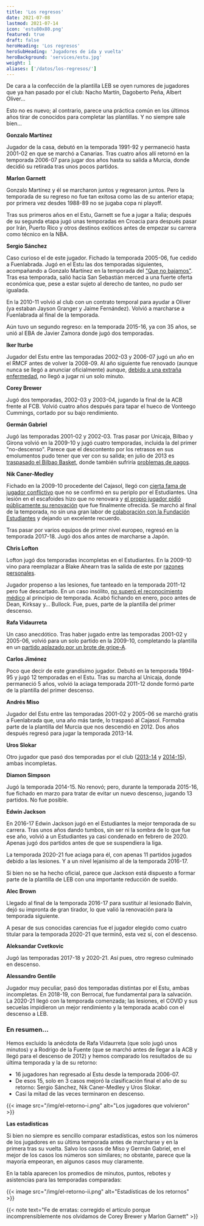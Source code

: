 ```yaml
---
title: 'Los regresos'
date: 2021-07-08
lastmod: 2021-07-14
icon: 'estu80x80.png'
featured: true
draft: false
heroHeading: 'Los regresos'
heroSubHeading: 'Jugadores de ida y vuelta'
heroBackground: 'services/estu.jpg'
weight: 1
aliases: ['/datos/los-regresos/']
---
```


De cara a la confección de la plantilla LEB se oyen rumores de jugadores que ya han pasado por el club: Nacho Martín, Dagoberto Peña, Albert Oliver...

Esto no es nuevo; al contrario, parece una práctica común en los últimos años tirar de conocidos para completar las plantillas. Y no siempre sale bien...

**Gonzalo Martínez**

Jugador de la casa, debutó en la temporada 1991-92 y permaneció hasta 2001-02 en que se marchó a Canarias. Tras cuatro años allí retornó en la temporada 2006-07 para jugar dos años hasta su salida a Murcia, donde decidió su retirada tras unos pocos partidos.

**Marlon Garnett**

Gonzalo Martínez y él se marcharon juntos y regresaron juntos. Pero la temporada de su regreso no fue tan exitosa como las de su anterior etapa; por primera vez desdes 1988-89 no se jugaba copa ni playoff.

Tras sus primeros años en el Estu, Garnett se fue a jugar a Italia; después de su segunda etapa jugó unas temporadas en Croacia para después pasar por Irán, Puerto Rico y otros destinos exóticos antes de empezar su carrera como técnico en la NBA.

**Sergio Sánchez**

Caso curioso el de este jugador. Fichado la temporada 2005-06, fue cedido a Fuenlabrada. Jugó en el Estu las dos temporadas siguientes, acompañando a Gonzalo Martínez en la temporada del ["Que no bajamos"](/cronologia/2007-08/). Tras esa temporada, salió hacia San Sebastián merced a una fuerte oferta económica que, pese a estar sujeto al derecho de tanteo, no pudo ser igualada.

En la 2010-11 volvió al club con un contrato temporal para ayudar a Oliver (ya estaban Jayson Granger y Jaime Fernández). Volvió a marcharse a Fuenlabrada al final de la temporada.

Aún tuvo un segundo regreso: en la temporada 2015-16, ya con 35 años, se unió al EBA de Javier Zamora donde jugó dos temporadas.

**Iker Iturbe**

Jugador del Estu entre las temporadas 2002-03 y 2006-07 jugó un año en el RMCF antes de volver la 2008-09. Al año siguiente fue renovado (aunque nunca se llegó a anunciar oficialmente) aunque, [debido a una extraña enfermedad](https://baskonia.elcorreo.com/noticias/2010-05-21/garrapata-tiene-culpa-20100521.html), no llegó a jugar ni un solo minuto.

**Corey Brewer**

Jugó dos temporadas, 2002-03 y 2003-04, jugando la final de la ACB frente al FCB. Volvió cuatro años después para tapar el hueco de Vonteego Cummings, cortado por su bajo rendimiento.

**Germán Gabriel**

Jugó las temporadas 2001-02 y 2002-03. Tras pasar por Unicaja, Bilbao y Girona volvió en la 2009-10 y jugó cuatro temporadas, incluida la del primer "no-descenso". Parece que el descontento por los retrasos en sus emolumentos pudo tener que ver con su salida; en julio de 2013 es [traspasado el Bilbao Basket](https://www.movistarestudiantes.com/prensa/noticias/bilbao-basket-y-estudiantes-acuerdan-el-traspaso-de-german-gabriel/), donde también sufriría [problemas de pagos](https://as.com/baloncesto/2015/01/27/acb/1422386808_129646.html).

**Nik Caner-Medley**

Fichado en la 2009-10 procedente del Cajasol, llegó con [cierta fama de jugador conflictivo](https://www.diariodesevilla.es/deportes/Cajasol-aparta-Caner-Medley-pelea-nocturna_0_254674637.html) que no se confirmó en su periplo por el Estudiantes. Una lesión en el escafoides hizo que no renovara y [el propio jugador pidió públicamente su renovación](https://as.com/baloncesto/2010/10/09/mas_baloncesto/1286616949_850215.html) que fue finalmente ofrecida. Se marchó al final de la temporada, no sin una gran labor de [colaboración con la Fundación Estudiantes](https://www.movistarestudiantes.com/prensa/noticias/ultimos-dias-de-la-subasta-benefica-por-el-material-deportivo-de-nik-caner-medley/) y dejando un excelente recuerdo.

Tras pasar por varios equipos de primer nivel europeo, regresó en la temporada 2017-18. Jugó dos años antes de marcharse a Japón.

**Chris Lofton**

Lofton jugó dos temporadas incompletas en el Estudiantes. En la 2009-10 vino para reemplazar a Blake Ahearn tras la salida de este por [razones personales](https://www.marca.com/2009/12/20/baloncesto/acb/1261318676.html).

Jugador propenso a las lesiones, fue tanteado en la temporada 2011-12 pero fue descartado. En un caso insólito, [no superó el reconocimiento médico](https://www.solobasket.com/liga-endesa/una-hernia-discal-impide-lofton-fichar-por-asefa-estudiantes) al principio de temporada. Acabó fichando en enero, poco antes de Dean, Kirksay y... Bullock. Fue, pues, parte de la plantilla del primer descenso.

**Rafa Vidaurreta**

Un caso anecdótico. Tras haber jugado entre las temporadas 2001-02 y 2005-06, volvió para un solo partido en la 2009-10, completando la plantilla en un [partido aplazado por un brote de gripe-A](https://www.acb.com/partido/cronica/id/13521).

**Carlos Jiménez**

Poco que decir de este grandísimo jugador. Debutó en la temporada 1994-95 y jugó 12 temporadas en el Estu. Tras su marcha al Unicaja, donde permaneció 5 años, volvió la aciaga temporada 2011-12 donde formó parte de la plantilla del primer descenso.

**Andrés Miso**

Jugador del Estu entre las temporadas 2001-02 y 2005-06 se marchó gratis a Fuenlabrada que, una año más tarde, lo traspasó al Cajasol. Formaba parte de la plantilla del Murcia que nos descendió en 2012. Dos años después regresó para jugar la temporada 2013-14.

**Uros Slokar**

Otro jugador que pasó dos temporadas por el club ([2013-14](https://nuestroestu.es/cronologia/2013-14/) y [2014-15](https://nuestroestu.es/cronologia/2014-15/)), ambas incompletas.

**Diamon Simpson**

Jugó la temporada 2014-15. No renovó; pero, durante la temporada 2015-16, fue fichado en marzo para tratar de evitar un nuevo descenso, jugando 13 partidos. No fue posible.

**Edwin Jackson**

En 2016-17 Edwin Jackson jugó en el Estudiantes la mejor temporada de su carrera. Tras unos años dando tumbos, sin ser ni la sombra de lo que fue ese año, volvió a un Estudiantes ya casi condenado en febrero de 2020. Apenas jugó dos partidos antes de que se suspendiera la liga.

La temporada 2020-21 fue aciaga para él, con apenas 11 partidos jugados debido a las lesiones. Y a un nivel lejanísimo al de la temporada 2016-17.

Si bien no se ha hecho oficial, parece que Jackson está dispuesto a formar parte de la plantilla de LEB con una importante reducción de sueldo.

**Alec Brown**

Llegado al final de la temporada 2016-17 para sustituir al lesionado Balvin, dejó su impronta de gran tirador, lo que valió la renovación para la temporada siguiente.

A pesar de sus conocidas carencias fue el jugador elegido como cuatro titular para la temporada 2020-21 que terminó, esta vez sí, con el descenso.

**Aleksandar Cvetkovic**

Jugó las temporadas 2017-18 y 2020-21. Así pues, otro regreso culminado en descenso.

**Alessandro Gentile**

Jugador muy peculiar, pasó dos temporadas distintas por el Estu, ambas incompletas. En 2018-19, con Berrocal, fue fundamental para la salvación. La 2020-21 llegó con la temporada comenzada; las lesiones, el COVID y sus secuelas impidieron un mejor rendimiento y la temporada acabó con el descenso a LEB.

### En resumen...

Hemos excluido la anécdota de Rafa Vidaurreta (que solo jugó unos minutos) y a Rodrigo de la Fuente (que se marchó antes de llegar a la ACB y llegó para el descenso de 2012) y hemos comparado los resultados de su última temporada y la de su retorno:

- 16 jugadores han regresado al Estu desde la temporada 2006-07.
- De esos 15, solo en 3 casos mejoró la clasificación final el año de su retorno: Sergio Sánchez, Nik Caner-Medley y Uros Slokar.
- Casi la mitad de las veces terminaron en descenso.

{{< image src="/img/el-retorno-i.png" alt="Los jugadores que volvieron" >}}

**Las estadisticas**

Si bien no siempre es sencillo comparar estadísticas, estos son los números de los jugadores en su última temporada antes de marcharse y en la primera tras su vuelta. Salvo los casos de Miso y Germán Gabriel, en el mejor de los casos los números son similares; no obstante, parece que la mayoría empeoran, en algunos casos muy claramente.

En la tabla aparecen los promedios de minutos, puntos, rebotes y asistencias para las temporadas comparadas:

{{< image src="/img/el-retorno-ii.png" alt="Estadísticas de los retornos" >}}

{{< note text="Fe de erratas: corregido el artículo porque incomprensiblemente nos olvidamos de Corey Brewer y Marlon Garnett" >}}